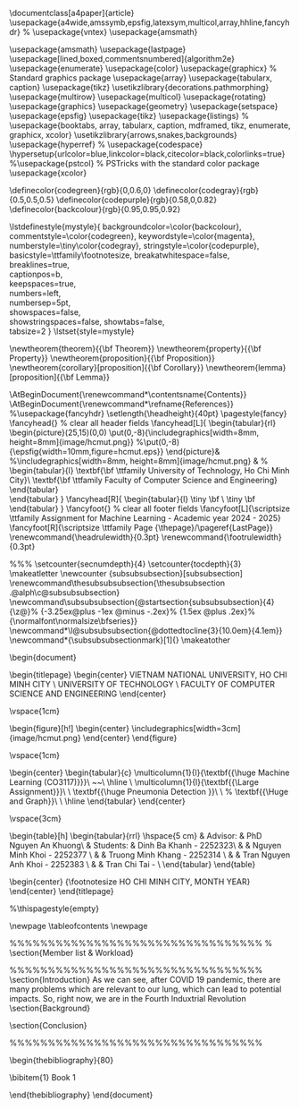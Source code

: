 \documentclass[a4paper]{article}
\usepackage{a4wide,amssymb,epsfig,latexsym,multicol,array,hhline,fancyhdr}
% \usepackage{vntex}
\usepackage{amsmath}


\usepackage{amsmath}
\usepackage{lastpage}
\usepackage[lined,boxed,commentsnumbered]{algorithm2e}
\usepackage{enumerate}
\usepackage{color}
\usepackage{graphicx}							% Standard graphics package
\usepackage{array}
\usepackage{tabularx, caption}
\usepackage{tikz}
\usetikzlibrary{decorations.pathmorphing}
\usepackage{multirow}
\usepackage{multicol}
\usepackage{rotating}
\usepackage{graphics}
\usepackage{geometry}
\usepackage{setspace}
\usepackage{epsfig}
\usepackage{tikz}
\usepackage{listings}
% \usepackage{booktabs, array, tabularx, caption, mdframed, tikz, enumerate, graphicx, xcolor}
\usetikzlibrary{arrows,snakes,backgrounds}
\usepackage{hyperref}
% \usepackage{codespace}
\hypersetup{urlcolor=blue,linkcolor=black,citecolor=black,colorlinks=true} 
%\usepackage{pstcol} 								% PSTricks with the standard color package
\usepackage{xcolor}

\definecolor{codegreen}{rgb}{0,0.6,0}
\definecolor{codegray}{rgb}{0.5,0.5,0.5}
\definecolor{codepurple}{rgb}{0.58,0,0.82}
\definecolor{backcolour}{rgb}{0.95,0.95,0.92}

\lstdefinestyle{mystyle}{
    backgroundcolor=\color{backcolour},   
    commentstyle=\color{codegreen},
    keywordstyle=\color{magenta},
    numberstyle=\tiny\color{codegray},
    stringstyle=\color{codepurple},
    basicstyle=\ttfamily\footnotesize,
    breakatwhitespace=false,         
    breaklines=true,                 
    captionpos=b,                    
    keepspaces=true,                 
    numbers=left,                    
    numbersep=5pt,                  
    showspaces=false,                
    showstringspaces=false,
    showtabs=false,                  
    tabsize=2
}
\lstset{style=mystyle}

\newtheorem{theorem}{{\bf Theorem}}
\newtheorem{property}{{\bf Property}}
\newtheorem{proposition}{{\bf Proposition}}
\newtheorem{corollary}[proposition]{{\bf Corollary}}
\newtheorem{lemma}[proposition]{{\bf Lemma}}

\AtBeginDocument{\renewcommand*\contentsname{Contents}}
\AtBeginDocument{\renewcommand*\refname{References}}
%\usepackage{fancyhdr}
\setlength{\headheight}{40pt}
\pagestyle{fancy}
\fancyhead{} % clear all header fields
\fancyhead[L]{
 \begin{tabular}{rl}
    \begin{picture}(25,15)(0,0)
    \put(0,-8){\includegraphics[width=8mm, height=8mm]{image/hcmut.png}}
    %\put(0,-8){\epsfig{width=10mm,figure=hcmut.eps}}
   \end{picture}&
	%\includegraphics[width=8mm, height=8mm]{image/hcmut.png} & %
	\begin{tabular}{l}
		\textbf{\bf \ttfamily University of Technology, Ho Chi Minh City}\\
		\textbf{\bf \ttfamily Faculty of Computer Science and Engineering}
	\end{tabular} 	
 \end{tabular}
}
\fancyhead[R]{
	\begin{tabular}{l}
		\tiny \bf \\
		\tiny \bf 
	\end{tabular}  }
\fancyfoot{} % clear all footer fields
\fancyfoot[L]{\scriptsize \ttfamily Assignment for Machine Learning - Academic year 2024 - 2025}
\fancyfoot[R]{\scriptsize \ttfamily Page {\thepage}/\pageref{LastPage}}
\renewcommand{\headrulewidth}{0.3pt}
\renewcommand{\footrulewidth}{0.3pt}


%%%
\setcounter{secnumdepth}{4}
\setcounter{tocdepth}{3}
\makeatletter
\newcounter {subsubsubsection}[subsubsection]
\renewcommand\thesubsubsubsection{\thesubsubsection .\@alph\c@subsubsubsection}
\newcommand\subsubsubsection{\@startsection{subsubsubsection}{4}{\z@}%
                                     {-3.25ex\@plus -1ex \@minus -.2ex}%
                                     {1.5ex \@plus .2ex}%
                                     {\normalfont\normalsize\bfseries}}
\newcommand*\l@subsubsubsection{\@dottedtocline{3}{10.0em}{4.1em}}
\newcommand*{\subsubsubsectionmark}[1]{}
\makeatother


\begin{document}

\begin{titlepage}
\begin{center}
VIETNAM NATIONAL UNIVERSITY, HO CHI MINH CITY \\
UNIVERSITY OF TECHNOLOGY \\
FACULTY OF COMPUTER SCIENCE AND ENGINEERING
\end{center}

\vspace{1cm}

\begin{figure}[h!]
\begin{center}
\includegraphics[width=3cm]{image/hcmut.png}
\end{center}
\end{figure}

\vspace{1cm}


\begin{center}
\begin{tabular}{c}
\multicolumn{1}{l}{\textbf{{\huge Machine Learning (CO3117)}}}\\
~~\\
\hline
\\
\multicolumn{1}{l}{\textbf{{\Large Assignment}}}\\
\\
\textbf{{\huge Pneumonia Detection }}\\
\\
% \textbf{{\Huge and Graph}}\\
\\
\hline
\end{tabular}
\end{center}

\vspace{3cm}

\begin{table}[h]
\begin{tabular}{rrl}
\hspace{5 cm} & Advisor: & PhD Nguyen An Khuong\\
& Students: & Dinh Ba Khanh - 2252323\\
& & Nguyen Minh Khoi  - 2252377 \\
& & Truong Minh Khang - 2252314 \\
& & Tran Nguyen Anh Khoi  - 2252383 \\
& & Tran Chi Tai - \\
\end{tabular}
\end{table}

\begin{center}
{\footnotesize HO CHI MINH CITY, MONTH YEAR}
\end{center}
\end{titlepage}


%\thispagestyle{empty}

\newpage
\tableofcontents
\newpage


%%%%%%%%%%%%%%%%%%%%%%%%%%%%%%%%%
% \section{Member list \& Workload}


%%%%%%%%%%%%%%%%%%%%%%%%%%%%%%%%%
\section{Introduction}
As we can see, after COVID 19 pandemic, there are many problems which are relevant to our lung, which can lead to potential impacts. So, right now, we are in the Fourth Induxtrial Revolution
\section{Background}

\section{Conclusion}


    
%%%%%%%%%%%%%%%%%%%%%%%%%%%%%%%%%


\begin{thebibliography}{80}

\bibitem{1}
Book 1

\end{thebibliography}
\end{document}


